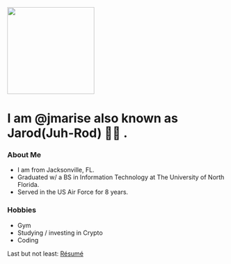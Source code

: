 <img src="https://drive.google.com/uc?authuser=0&id=1_AtPWJpqhy4YqEzYTkqjMbuW0bkNLB6a&export=download" width="200" height="200">

# I am @jmarise also known as Jarod(Juh-Rod) 👋🏾 . 


### About Me

- I am from Jacksonville, FL. 
- Graduated w/ a BS in Information Technology at The University of North Florida.  
- Served in the US Air Force for 8 years. 

### Hobbies 
- Gym 
- Studying / investing in Crypto
- Coding


Last but not least: [Résumé](https://docs.google.com/document/d/1oFaekwpWK6IEpBVwu2Cfjf37H_LBxl0YXLbCSxxqKNY/edit?usp=sharing)
